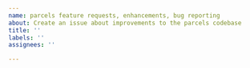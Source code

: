 ```yaml
---
name: parcels feature requests, enhancements, bug reporting
about: Create an issue about improvements to the parcels codebase
title: ''
labels: ''
assignees: ''

---
```

